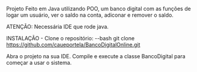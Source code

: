 Projeto Feito em Java utilizando POO, um banco digital com as funções de logar um usuário, ver o saldo na conta, adiconar e remover o saldo.

ATENÇÃO: Necessária IDE que rode java.


INSTALAÇÃO - Clone o repositório: 
--bash
git clone https://github.com/caueportela/BancoDigitalOnline.git

Abra o projeto na sua IDE.
Compile e execute a classe BancoDigital para começar a usar o sistema.
